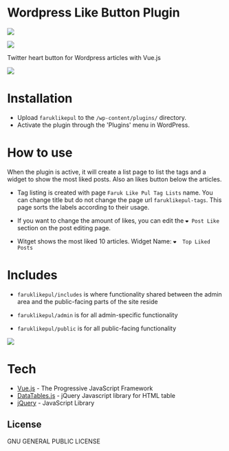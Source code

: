 # Wordpress Like Button Plugin

![](https://img.shields.io/badge/V%201.0.0-BETA-blue.svg)

[![](https://img.shields.io/badge/code%20style-wordpress-9cf.svg)](https://codex.wordpress.org/WordPress_Coding_Standards)

Twitter heart button for Wordpress articles with Vue.js

![](https://raw.githubusercontent.com/frkyldrm/Wordpress-like-button-plugin-with-Vue.js/master/faruklikepul_button.gif)
  
# Installation 

  - Upload `faruklikepul` to the `/wp-content/plugins/` directory.
  - Activate the plugin through the 'Plugins' menu in WordPress.

# How to use 
When the plugin is active, it will create a list page to list the tags and a widget to show the most liked posts. Also an likes button below the articles.

   - Tag listing is created with page `Faruk Like Pul Tag Lists` name. You can   change title but do not change the page url `faruklikepul-tags`. This page sorts the labels according to their usage.
   
   - If you want to change the amount of likes, you can edit the `❤️ Post Like ` section on the post editing page.
   
   - Witget shows the most liked 10 articles. Widget Name: `❤️  Top Liked Posts`


# Includes

   - `faruklikepul/includes` is where functionality shared between the admin area and the public-facing parts of the site reside
  
   - `faruklikepul/admin` is for all admin-specific functionality
    
   - `faruklikepul/public` is for all public-facing functionality
    
[![](https://img.shields.io/badge/framework-Boilerplate-green.svg)](https://github.com/devinvinson/WordPress-Plugin-Boilerplate/)


# Tech

* [Vue.js] - The Progressive JavaScript Framework
* [DataTables.js] - jQuery Javascript library for HTML table
* [jQuery] - JavaScript Library


License
----

GNU GENERAL PUBLIC LICENSE

[Vue.js]: <https://vuejs.org/>
[DataTables.js]: <https://datatables.net/>
[jQuery]: <http://jquery.com>
